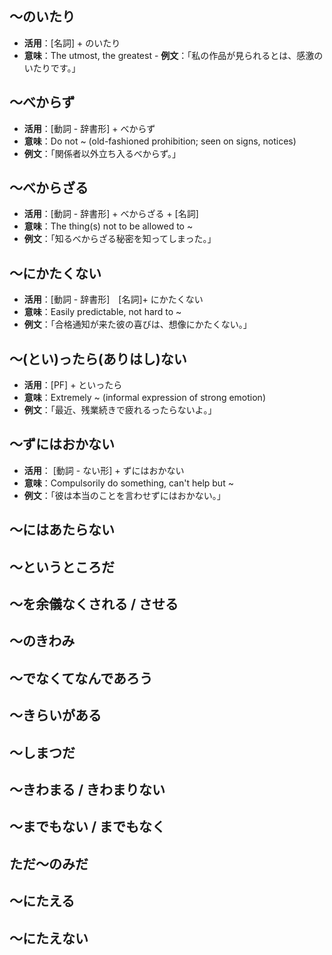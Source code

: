 ## 〜のいたり
- **活用**：[名詞] + のいたり
- **意味**：The utmost, the greatest
- **例文**：「私の作品が見られるとは、感激のいたりです。」
## 〜べからず
- **活用**：[動詞 - 辞書形] + べからず
- **意味**：Do not ~ (old-fashioned prohibition; seen on signs, notices)
- **例文**：「関係者以外立ち入るべからず。」
## 〜べからざる
- **活用**：[動詞 - 辞書形] + べからざる + [名詞]
- **意味**：The thing(s) not to be allowed to ~
- **例文**：「知るべからざる秘密を知ってしまった。」
## 〜にかたくない
- **活用**：[動詞 - 辞書形]　[名詞]+ にかたくない
- **意味**：Easily predictable, not hard to ~
- **例文**：「合格通知が来た彼の喜びは、想像にかたくない。」
## 〜(とい)ったら(ありはし)ない
- **活用**：[PF] + といったら
- **意味**：Extremely ~ (informal expression of strong emotion)
- **例文**：「最近、残業続きで疲れるったらないよ。」
## 〜ずにはおかない
- **活用**： [動詞 - ない形] + ずにはおかない
- **意味**：Compulsorily do something, can't help but ~
- **例文**：「彼は本当のことを言わせずにはおかない。」
## 〜にはあたらない
## 〜というところだ
## 〜を余儀なくされる **/** させる
## 〜のきわみ
## 〜でなくてなんであろう
## 〜きらいがある
## 〜しまつだ
## 〜きわまる **/** きわまりない
## 〜までもない **/** までもなく
## ただ〜のみだ
## 〜にたえる
## 〜にたえない